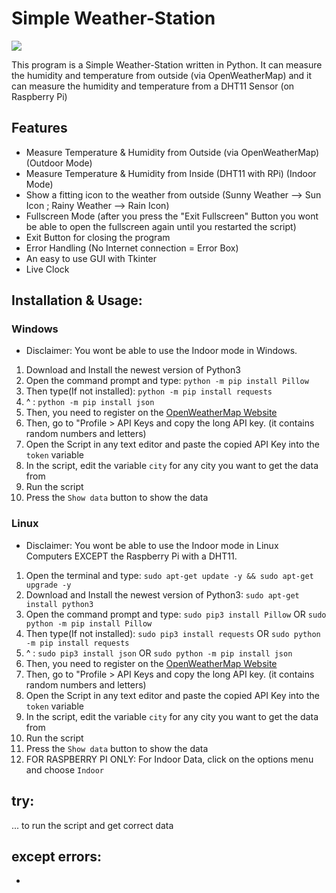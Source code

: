 # Simple Weather-Station

![](https://cdn.discordapp.com/attachments/825669056719355908/843570629260214332/39416535-4d358eca-4c6b-11e8-981b-733298f1d643.png)

This program is a Simple Weather-Station written in Python.
It can measure the humidity and temperature from outside (via OpenWeatherMap)
and it can measure the humidity and temperature from a DHT11 Sensor (on Raspberry Pi)

## Features

- Measure Temperature & Humidity from Outside (via OpenWeatherMap) (Outdoor Mode)
- Measure Temperature & Humidity from Inside (DHT11 with RPi) (Indoor Mode)
- Show a fitting icon to the weather from outside (Sunny Weather --> Sun Icon ; Rainy Weather --> Rain Icon)
- Fullscreen Mode (after you press the "Exit Fullscreen" Button you wont be able to open the fullscreen again until you restarted the script)
- Exit Button for closing the program 
- Error Handling (No Internet connection = Error Box)
- An easy to use GUI with Tkinter
- Live Clock

## Installation & Usage:

### Windows
- Disclaimer: You wont be able to use the Indoor mode in Windows.
1. Download and Install the newest version of Python3
2. Open the command prompt and type:  `python -m pip install Pillow` 
3. Then type(If not installed): `python -m pip install requests`
4. ^ : `python -m pip install json`
5. Then, you need to register on the [OpenWeatherMap Website](https://openweathermap.org/ "OpenWeatherMap Website")
6. Then, go to "Profile > API Keys and copy the long API key. (it contains random numbers and letters)
7. Open the Script in any text editor and paste the copied API Key into the `token` variable
8. In the script, edit the variable `city` for any city you want to get the data from
9. Run the script
10. Press the `Show data` button to show the data

### Linux
- Disclaimer: You wont be able to use the Indoor mode in Linux Computers EXCEPT the Raspberry Pi with a DHT11.
1. Open the terminal and type: `sudo apt-get update -y && sudo apt-get upgrade -y`
2. Download and Install the newest version of Python3: `sudo apt-get install python3`
3. Open the command prompt and type:  `sudo pip3 install Pillow` OR  `sudo python -m pip install Pillow`
4. Then type(If not installed): `sudo pip3 install requests` OR  `sudo python -m pip install requests`
5. ^ : `sudo pip3 install json` OR  `sudo python -m pip install json`
6. Then, you need to register on the [OpenWeatherMap Website](https://openweathermap.org/ "OpenWeatherMap Website")
7. Then, go to "Profile > API Keys and copy the long API key. (it contains random numbers and letters)
8. Open the Script in any text editor and paste the copied API Key into the `token` variable
9. In the script, edit the variable `city` for any city you want to get the data from
10. Run the script
11. Press the `Show data` button to show the data 
12. FOR RASPBERRY PI ONLY: For Indoor Data, click on the options menu and choose `Indoor`


## try:
... to run the script and get correct data

## except errors:
- 